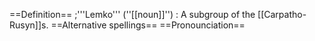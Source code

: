 ==Definition==
;'''Lemko''' (''[[noun]]'')
: A subgroup of the [[Carpatho-Rusyn]]s.
==Alternative spellings==
==Pronounciation==